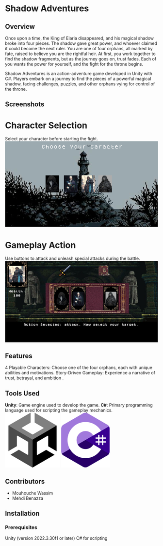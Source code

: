 # Shadow Adventures
## Overview
Once upon a time, the King of Elaria disappeared, and his magical shadow broke into four pieces. The shadow gave great power, and whoever claimed it could become the next ruler.
You are one of four orphans, all marked by fate, raised to believe you are the rightful heir. At first, you work together to find the shadow fragments, but as the journey goes on, trust fades. Each of you wants the power for yourself, and the fight for the throne begins.

Shadow Adventures is an action-adventure game developed in Unity with C#. Players embark on a journey to find the pieces of a powerful magical shadow, facing challenges, puzzles, and other orphans vying for control of the throne.

## Screenshots
# Character Selection

Select your character before starting the fight.
![characters](/Readme%20related/Screenshot%202025-01-12%20015224.png)

# Gameplay Action

Use buttons to attack and unleash special attacks during the battle.
![gameplay](/Readme%20related/Screenshot%202025-01-12%20015204.png)


## Features
4 Playable Characters: Choose one of the four orphans, each with unique abilities and motivations.
Story-Driven Gameplay: Experience a narrative of trust, betrayal, and ambition .

## Tools Used
**Unity**: Game engine used to develop the game.
**C#**: Primary programming language used for scripting the gameplay mechanics.
![Uinty](/Readme%20related/images.png)
![C#](/Readme%20related/Logo_C_sharp.svg.png)


## Contributors
- Mouhouche Wassim 
- Mehdi Benazza 

## Installation
### Prerequisites
Unity (version 2022.3.30f1 or later)
C# for scripting